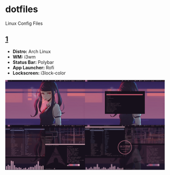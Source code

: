 # dotfiles
Linux Config Files

## [1](1/)
- **Distro:** Arch Linux
- **WM:** i3wm
- **Status Bar:** Polybar
- **App Launcher:** Rofi
- **Lockscreen:** i3lock-color

![screenshot](https://github.com/tanishkushwaha/dotfiles/blob/master/1/screenshots/1.png)
